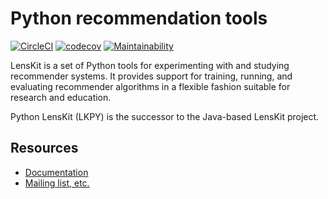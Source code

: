 # Python recommendation tools

[![CircleCI](https://circleci.com/gh/lenskit/lkpy.svg?style=svg)](https://circleci.com/gh/lenskit/lkpy)
[![codecov](https://codecov.io/gh/lenskit/lkpy/branch/master/graph/badge.svg)](https://codecov.io/gh/lenskit/lkpy)
[![Maintainability](https://api.codeclimate.com/v1/badges/c02098c161112e19c148/maintainability)](https://codeclimate.com/github/lenskit/lkpy/maintainability)

LensKit is a set of Python tools for experimenting with and studying recommender
systems.  It provides support for training, running, and evaluating recommender
algorithms in a flexible fashion suitable for research and education.

Python LensKit (LKPY) is the successor to the Java-based LensKit project.

## Resources

- [Documentation](https://lkpy.lenskit.org)
- [Mailing list, etc.](https://lenskit.org/connect)
